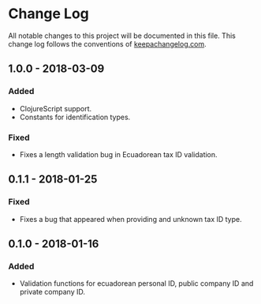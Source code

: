 # Change Log
All notable changes to this project will be documented in this file. This change log follows the conventions of [keepachangelog.com](http://keepachangelog.com/).

## 1.0.0 - 2018-03-09
### Added
- ClojureScript support.
- Constants for identification types.

### Fixed
- Fixes a length validation bug in Ecuadorean tax ID validation.


## 0.1.1 - 2018-01-25
### Fixed
- Fixes a bug that appeared when providing and unknown tax ID type.


## 0.1.0 - 2018-01-16
### Added
- Validation functions for ecuadorean personal ID, public company ID and
private company ID.


[1.0.0]: https://github.com/datil/personas/compare/0.1.1...1.0.0
[0.1.1]: https://github.com/datil/personas/compare/0.1.0...0.1.1
